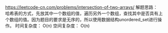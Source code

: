 https://leetcode-cn.com/problems/intersection-of-two-arrays/
解题思路：
  哈希表的方式，先放其中一个数组的值，遍历另外一个数组，查找其中是否具有上个数组的值。因为题目的要求是无序的，所以使用数据结构unordered_set进行操作。
时间复杂度：
  O(n) 
空间复杂度：
  O(n)

